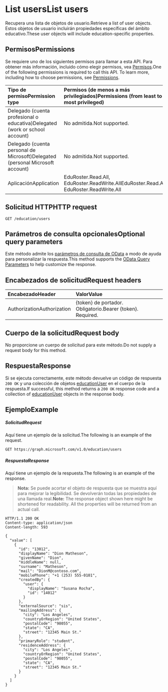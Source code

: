 # <a name="list-users"></a><span data-ttu-id="23554-101">List users</span><span class="sxs-lookup"><span data-stu-id="23554-101">List users</span></span>

<span data-ttu-id="23554-102">Recupera una lista de objetos de usuario.</span><span class="sxs-lookup"><span data-stu-id="23554-102">Retrieve a list of user objects.</span></span> <span data-ttu-id="23554-103">Estos objetos de usuario incluirán propiedades específicas del ámbito educativo.</span><span class="sxs-lookup"><span data-stu-id="23554-103">These user objects will include education-specific properties.</span></span>

## <a name="permissions"></a><span data-ttu-id="23554-104">Permisos</span><span class="sxs-lookup"><span data-stu-id="23554-104">Permissions</span></span>
<span data-ttu-id="23554-p102">Se requiere uno de los siguientes permisos para llamar a esta API. Para obtener más información, incluido cómo elegir permisos, vea [Permisos](../../../concepts/permissions_reference.md).</span><span class="sxs-lookup"><span data-stu-id="23554-p102">One of the following permissions is required to call this API. To learn more, including how to choose permissions, see [Permissions](../../../concepts/permissions_reference.md).</span></span>

|<span data-ttu-id="23554-107">Tipo de permiso</span><span class="sxs-lookup"><span data-stu-id="23554-107">Permission type</span></span>      | <span data-ttu-id="23554-108">Permisos (de menos a más privilegiados)</span><span class="sxs-lookup"><span data-stu-id="23554-108">Permissions (from least to most privileged)</span></span>              |
|:--------------------|:---------------------------------------------------------|
|<span data-ttu-id="23554-109">Delegado (cuenta profesional o educativa)</span><span class="sxs-lookup"><span data-stu-id="23554-109">Delegated (work or school account)</span></span> |  <span data-ttu-id="23554-110">No admitida.</span><span class="sxs-lookup"><span data-stu-id="23554-110">Not supported.</span></span>  |
|<span data-ttu-id="23554-111">Delegado (cuenta personal de Microsoft)</span><span class="sxs-lookup"><span data-stu-id="23554-111">Delegated (personal Microsoft account)</span></span> |  <span data-ttu-id="23554-112">No admitida.</span><span class="sxs-lookup"><span data-stu-id="23554-112">Not supported.</span></span>  |
|<span data-ttu-id="23554-113">Aplicación</span><span class="sxs-lookup"><span data-stu-id="23554-113">Application</span></span> | <span data-ttu-id="23554-114">EduRoster.Read.All, EduRoster.ReadWrite.All</span><span class="sxs-lookup"><span data-stu-id="23554-114">EduRoster.Read.All, EduRoster.ReadWrite.All</span></span> | 

## <a name="http-request"></a><span data-ttu-id="23554-115">Solicitud HTTP</span><span class="sxs-lookup"><span data-stu-id="23554-115">HTTP request</span></span>
<!-- { "blockType": "ignored" } -->
```http
GET /education/users
```
## <a name="optional-query-parameters"></a><span data-ttu-id="23554-116">Parámetros de consulta opcionales</span><span class="sxs-lookup"><span data-stu-id="23554-116">Optional query parameters</span></span>
<span data-ttu-id="23554-117">Este método admite los [parámetros de consulta de OData](http://graph.microsoft.io/docs/overview/query_parameters) a modo de ayuda para personalizar la respuesta.</span><span class="sxs-lookup"><span data-stu-id="23554-117">This method supports the [OData Query Parameters](http://graph.microsoft.io/docs/overview/query_parameters) to help customize the response.</span></span>

## <a name="request-headers"></a><span data-ttu-id="23554-118">Encabezados de solicitud</span><span class="sxs-lookup"><span data-stu-id="23554-118">Request headers</span></span>
| <span data-ttu-id="23554-119">Encabezado</span><span class="sxs-lookup"><span data-stu-id="23554-119">Header</span></span>       | <span data-ttu-id="23554-120">Valor</span><span class="sxs-lookup"><span data-stu-id="23554-120">Value</span></span> |
|:---------------|:--------|
| <span data-ttu-id="23554-121">Authorization</span><span class="sxs-lookup"><span data-stu-id="23554-121">Authorization</span></span>  | <span data-ttu-id="23554-p103">{token} de portador. Obligatorio.</span><span class="sxs-lookup"><span data-stu-id="23554-p103">Bearer {token}. Required.</span></span>  |

## <a name="request-body"></a><span data-ttu-id="23554-124">Cuerpo de la solicitud</span><span class="sxs-lookup"><span data-stu-id="23554-124">Request body</span></span>
<span data-ttu-id="23554-125">No proporcione un cuerpo de solicitud para este método.</span><span class="sxs-lookup"><span data-stu-id="23554-125">Do not supply a request body for this method.</span></span>
## <a name="response"></a><span data-ttu-id="23554-126">Respuesta</span><span class="sxs-lookup"><span data-stu-id="23554-126">Response</span></span>
<span data-ttu-id="23554-127">Si se ejecuta correctamente, este método devuelve un código de respuesta `200 OK` y una colección de objetos [educationUser](../resources/educationuser.md) en el cuerpo de la respuesta.</span><span class="sxs-lookup"><span data-stu-id="23554-127">If successful, this method returns a `200 OK` response code and a collection of [educationUser](../resources/educationuser.md) objects in the response body.</span></span>
## <a name="example"></a><span data-ttu-id="23554-128">Ejemplo</span><span class="sxs-lookup"><span data-stu-id="23554-128">Example</span></span>
##### <a name="request"></a><span data-ttu-id="23554-129">Solicitud</span><span class="sxs-lookup"><span data-stu-id="23554-129">Request</span></span>
<span data-ttu-id="23554-130">Aquí tiene un ejemplo de la solicitud.</span><span class="sxs-lookup"><span data-stu-id="23554-130">The following is an example of the request.</span></span>
<!-- {
  "blockType": "request",
  "name": "get_users"
}-->
```http
GET https://graph.microsoft.com/v1.0/education/users
```
##### <a name="response"></a><span data-ttu-id="23554-131">Respuesta</span><span class="sxs-lookup"><span data-stu-id="23554-131">Response</span></span>
<span data-ttu-id="23554-132">Aquí tiene un ejemplo de la respuesta.</span><span class="sxs-lookup"><span data-stu-id="23554-132">The following is an example of the response.</span></span> 

><span data-ttu-id="23554-p104">**Nota:** Se puede acortar el objeto de respuesta que se muestra aquí para mejorar la legibilidad. Se devolverán todas las propiedades de una llamada real.</span><span class="sxs-lookup"><span data-stu-id="23554-p104">**Note:** The response object shown here might be shortened for readability. All the properties will be returned from an actual call.</span></span>

<!-- {
  "blockType": "response",
  "truncated": true,
  "@odata.type": "microsoft.graph.educationUser",
  "isCollection": true
} -->
```http
HTTP/1.1 200 OK
Content-type: application/json
Content-length: 593

{
  "value": [
    {
      "id": "13012",
      "displayName": "Dion Matheson",
      "givenName": "Dion",
      "middleName": null,
      "surname": "Matheson",
      "mail": "DionM@contoso.com",
      "mobilePhone": "+1 (253) 555-0101",
      "createdBy": {
        "user": {
          "displayName": "Susana Rocha",
          "id": "14012"
        }
      },
      "externalSource": "sis",
      "mailingAddress": {
        "city": "Los Angeles",
        "countryOrRegion": "United States",
        "postalCode": "98055",
        "state": "CA",
        "street": "12345 Main St."
      },
      "primaryRole": "student",
      "residenceAddress": {
        "city": "Los Angeles",
        "countryOrRegion": "United States",
        "postalCode": "98055",
        "state": "CA",
        "street": "12345 Main St."
      }
    }
  ]
}
```

<!-- uuid: 8fcb5dbc-d5aa-4681-8e31-b001d5168d79
2015-10-25 14:57:30 UTC -->
<!-- {
  "type": "#page.annotation",
  "description": "List users",
  "keywords": "",
  "section": "documentation",
  "tocPath": ""
}-->
